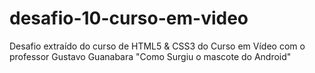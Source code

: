 # desafio-10-curso-em-video
Desafio extraído do curso de HTML5 &amp; CSS3 do Curso em Vídeo com o professor Gustavo Guanabara "Como Surgiu o mascote do Android"
